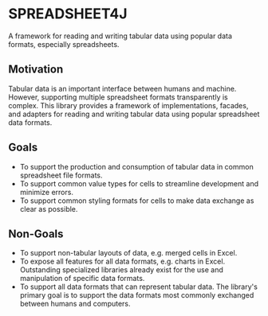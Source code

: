 # SPREADSHEET4J

A framework for reading and writing tabular data using popular data formats, especially spreadsheets.

## Motivation

Tabular data is an important interface between humans and machine. However, supporting multiple spreadsheet formats transparently is complex. This library provides a framework of implementations, facades, and adapters for reading and writing tabular data using popular spreadsheet data formats.

## Goals

* To support the production and consumption of tabular data in common spreadsheet file formats.
* To support common value types for cells to streamline development and minimize errors.
* To support common styling formats for cells to make data exchange as clear as possible.

## Non-Goals

* To support non-tabular layouts of data, e.g. merged cells in Excel.
* To expose all features for all data formats, e.g. charts in Excel. Outstanding specialized libraries already exist for the use and manipulation of specific data formats.
* To support all data formats that can represent tabular data. The library's primary goal is to support the data formats most commonly exchanged between humans and computers.